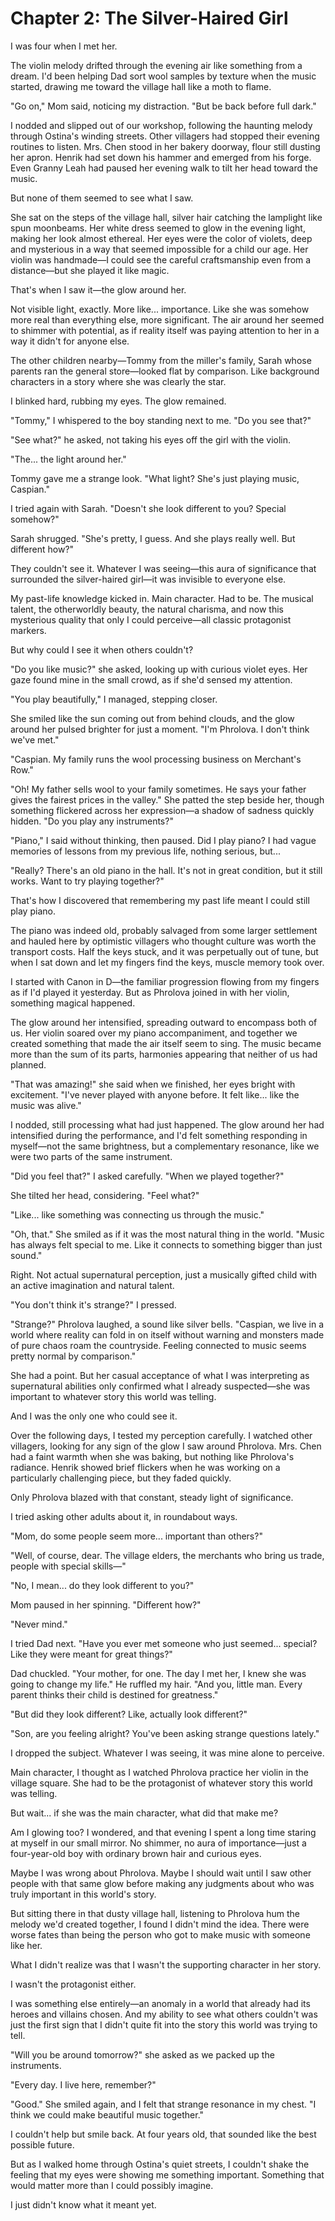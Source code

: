 # Chapter 2: The Silver-Haired Girl

I was four when I met her.

The violin melody drifted through the evening air like something from a dream. I'd been helping Dad sort wool samples by texture when the music started, drawing me toward the village hall like a moth to flame.

"Go on," Mom said, noticing my distraction. "But be back before full dark."

I nodded and slipped out of our workshop, following the haunting melody through Ostina's winding streets. Other villagers had stopped their evening routines to listen. Mrs. Chen stood in her bakery doorway, flour still dusting her apron. Henrik had set down his hammer and emerged from his forge. Even Granny Leah had paused her evening walk to tilt her head toward the music.

But none of them seemed to see what I saw.

She sat on the steps of the village hall, silver hair catching the lamplight like spun moonbeams. Her white dress seemed to glow in the evening light, making her look almost ethereal. Her eyes were the color of violets, deep and mysterious in a way that seemed impossible for a child our age. Her violin was handmade—I could see the careful craftsmanship even from a distance—but she played it like magic.

That's when I saw it—the glow around her.

Not visible light, exactly. More like... importance. Like she was somehow more real than everything else, more significant. The air around her seemed to shimmer with potential, as if reality itself was paying attention to her in a way it didn't for anyone else.

The other children nearby—Tommy from the miller's family, Sarah whose parents ran the general store—looked flat by comparison. Like background characters in a story where she was clearly the star.

I blinked hard, rubbing my eyes. The glow remained.

"Tommy," I whispered to the boy standing next to me. "Do you see that?"

"See what?" he asked, not taking his eyes off the girl with the violin.

"The... the light around her."

Tommy gave me a strange look. "What light? She's just playing music, Caspian."

I tried again with Sarah. "Doesn't she look different to you? Special somehow?"

Sarah shrugged. "She's pretty, I guess. And she plays really well. But different how?"

They couldn't see it. Whatever I was seeing—this aura of significance that surrounded the silver-haired girl—it was invisible to everyone else.

My past-life knowledge kicked in. Main character. Had to be. The musical talent, the otherworldly beauty, the natural charisma, and now this mysterious quality that only I could perceive—all classic protagonist markers.

But why could I see it when others couldn't?

"Do you like music?" she asked, looking up with curious violet eyes. Her gaze found mine in the small crowd, as if she'd sensed my attention.

"You play beautifully," I managed, stepping closer.

She smiled like the sun coming out from behind clouds, and the glow around her pulsed brighter for just a moment. "I'm Phrolova. I don't think we've met."

"Caspian. My family runs the wool processing business on Merchant's Row."

"Oh! My father sells wool to your family sometimes. He says your father gives the fairest prices in the valley." She patted the step beside her, though something flickered across her expression—a shadow of sadness quickly hidden. "Do you play any instruments?"

"Piano," I said without thinking, then paused. Did I play piano? I had vague memories of lessons from my previous life, nothing serious, but...

"Really? There's an old piano in the hall. It's not in great condition, but it still works. Want to try playing together?"

That's how I discovered that remembering my past life meant I could still play piano.

The piano was indeed old, probably salvaged from some larger settlement and hauled here by optimistic villagers who thought culture was worth the transport costs. Half the keys stuck, and it was perpetually out of tune, but when I sat down and let my fingers find the keys, muscle memory took over.

I started with Canon in D—the familiar progression flowing from my fingers as if I'd played it yesterday. But as Phrolova joined in with her violin, something magical happened.

The glow around her intensified, spreading outward to encompass both of us. Her violin soared over my piano accompaniment, and together we created something that made the air itself seem to sing. The music became more than the sum of its parts, harmonies appearing that neither of us had planned.

"That was amazing!" she said when we finished, her eyes bright with excitement. "I've never played with anyone before. It felt like... like the music was alive."

I nodded, still processing what had just happened. The glow around her had intensified during the performance, and I'd felt something responding in myself—not the same brightness, but a complementary resonance, like we were two parts of the same instrument.

"Did you feel that?" I asked carefully. "When we played together?"

She tilted her head, considering. "Feel what?"

"Like... like something was connecting us through the music."

"Oh, that." She smiled as if it was the most natural thing in the world. "Music has always felt special to me. Like it connects to something bigger than just sound."

Right. Not actual supernatural perception, just a musically gifted child with an active imagination and natural talent.

"You don't think it's strange?" I pressed.

"Strange?" Phrolova laughed, a sound like silver bells. "Caspian, we live in a world where reality can fold in on itself without warning and monsters made of pure chaos roam the countryside. Feeling connected to music seems pretty normal by comparison."

She had a point. But her casual acceptance of what I was interpreting as supernatural abilities only confirmed what I already suspected—she was important to whatever story this world was telling.

And I was the only one who could see it.

Over the following days, I tested my perception carefully. I watched other villagers, looking for any sign of the glow I saw around Phrolova. Mrs. Chen had a faint warmth when she was baking, but nothing like Phrolova's radiance. Henrik showed brief flickers when he was working on a particularly challenging piece, but they faded quickly.

Only Phrolova blazed with that constant, steady light of significance.

I tried asking other adults about it, in roundabout ways.

"Mom, do some people seem more... important than others?"

"Well, of course, dear. The village elders, the merchants who bring us trade, people with special skills—"

"No, I mean... do they look different to you?"

Mom paused in her spinning. "Different how?"

"Never mind."

I tried Dad next. "Have you ever met someone who just seemed... special? Like they were meant for great things?"

Dad chuckled. "Your mother, for one. The day I met her, I knew she was going to change my life." He ruffled my hair. "And you, little man. Every parent thinks their child is destined for greatness."

"But did they look different? Like, actually look different?"

"Son, are you feeling alright? You've been asking strange questions lately."

I dropped the subject. Whatever I was seeing, it was mine alone to perceive.

Main character, I thought as I watched Phrolova practice her violin in the village square. She had to be the protagonist of whatever story this world was telling.

But wait... if she was the main character, what did that make me?

Am I glowing too? I wondered, and that evening I spent a long time staring at myself in our small mirror. No shimmer, no aura of importance—just a four-year-old boy with ordinary brown hair and curious eyes.

Maybe I was wrong about Phrolova. Maybe I should wait until I saw other people with that same glow before making any judgments about who was truly important in this world's story.

But sitting there in that dusty village hall, listening to Phrolova hum the melody we'd created together, I found I didn't mind the idea. There were worse fates than being the person who got to make music with someone like her.

What I didn't realize was that I wasn't the supporting character in her story.

I wasn't the protagonist either.

I was something else entirely—an anomaly in a world that already had its heroes and villains chosen. And my ability to see what others couldn't was just the first sign that I didn't quite fit into the story this world was trying to tell.

"Will you be around tomorrow?" she asked as we packed up the instruments.

"Every day. I live here, remember?"

"Good." She smiled again, and I felt that strange resonance in my chest. "I think we could make beautiful music together."

I couldn't help but smile back. At four years old, that sounded like the best possible future.

But as I walked home through Ostina's quiet streets, I couldn't shake the feeling that my eyes were showing me something important. Something that would matter more than I could possibly imagine.

I just didn't know what it meant yet.